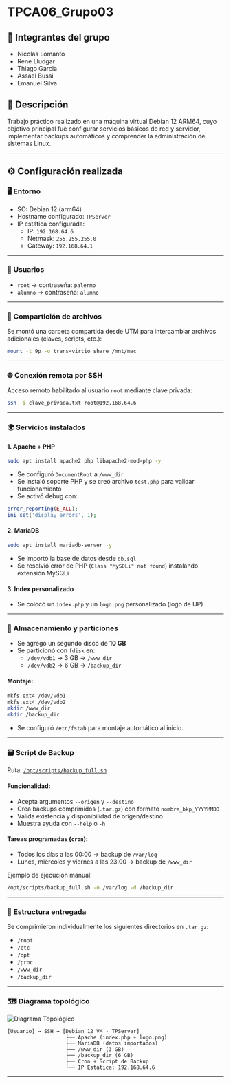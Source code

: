 # TPCA06_Grupo03

## 👥 Integrantes del grupo

- Nicolás Lomanto  
- Rene Lludgar
- Thiago Garcia
- Assael Bussi
- Emanuel Silva

## 🧠 Descripción

Trabajo práctico realizado en una máquina virtual Debian 12 ARM64, cuyo objetivo principal fue configurar servicios básicos de red y servidor, implementar backups automáticos y comprender la administración de sistemas Linux.

---

## ⚙️ Configuración realizada

### 🖥️ Entorno

- SO: Debian 12 (arm64)
- Hostname configurado: `TPServer`
- IP estática configurada:
  - IP: `192.168.64.6`
  - Netmask: `255.255.255.0`
  - Gateway: `192.168.64.1`

---

### 🔐 Usuarios

- `root` → contraseña: `palermo`
- `alumno` → contraseña: `alumno`

---

### 📁 Compartición de archivos

Se montó una carpeta compartida desde UTM para intercambiar archivos adicionales (claves, scripts, etc.):  
```bash
mount -t 9p -o trans=virtio share /mnt/mac
```

---

### 🌐 Conexión remota por SSH

Acceso remoto habilitado al usuario `root` mediante clave privada:

```bash
ssh -i clave_privada.txt root@192.168.64.6
```

---

### 🌍 Servicios instalados

#### 1. Apache + PHP

```bash
sudo apt install apache2 php libapache2-mod-php -y
```

- Se configuró `DocumentRoot` a `/www_dir`
- Se instaló soporte PHP y se creó archivo `test.php` para validar funcionamiento
- Se activó debug con:
```php
error_reporting(E_ALL);
ini_set('display_errors', 1);
```

#### 2. MariaDB

```bash
sudo apt install mariadb-server -y
```

- Se importó la base de datos desde `db.sql`
- Se resolvió error de PHP (`Class "MySQLi" not found`) instalando extensión MySQLi

#### 3. Index personalizado

- Se colocó un `index.php` y un `logo.png` personalizado (logo de UP)

---

### 💾 Almacenamiento y particiones

- Se agregó un segundo disco de **10 GB**
- Se particionó con `fdisk` en:
  - `/dev/vdb1` → 3 GB → `/www_dir`
  - `/dev/vdb2` → 6 GB → `/backup_dir`

#### Montaje:

```bash
mkfs.ext4 /dev/vdb1
mkfs.ext4 /dev/vdb2
mkdir /www_dir
mkdir /backup_dir
```

- Se configuró `/etc/fstab` para montaje automático al inicio.

---

### 🗃️ Script de Backup

Ruta: [`/opt/scripts/backup_full.sh`](adicionales/backup_full.sh)

#### Funcionalidad:
- Acepta argumentos `--origen` y `--destino`
- Crea backups comprimidos (`.tar.gz`) con formato `nombre_bkp_YYYYMMDD`
- Valida existencia y disponibilidad de origen/destino
- Muestra ayuda con `--help` o `-h`

#### Tareas programadas (`cron`):
- Todos los días a las 00:00 → backup de `/var/log`
- Lunes, miércoles y viernes a las 23:00 → backup de `/www_dir`

Ejemplo de ejecución manual:

```bash
/opt/scripts/backup_full.sh -o /var/log -d /backup_dir
```

---

### 📁 Estructura entregada

Se comprimieron individualmente los siguientes directorios en `.tar.gz`:

- `/root`
- `/etc`
- `/opt`
- `/proc`
- `/www_dir`
- `/backup_dir`

---

### 🗺️ Diagrama topológico

![Diagrama Topológico](diagrama_topologia.png)

```
[Usuario] → SSH → [Debian 12 VM - TPServer]
                   ├── Apache (index.php + logo.png)
                   ├── MariaDB (datos importados)
                   ├── /www_dir (3 GB)
                   ├── /backup_dir (6 GB)
                   ├── Cron + Script de Backup
                   └── IP Estática: 192.168.64.6
```

---
